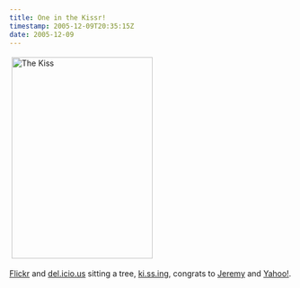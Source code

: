```yaml
---
title: One in the Kissr!
timestamp: 2005-12-09T20:35:15Z
date: 2005-12-09
---
```


<img src="http://blog.whatfettle.com/200512092231.jpg" height="358" width="251" border="0" hspace="4" vspace="4" alt="The Kiss" />
<p>
<a href="http://www.flickr.com">Flickr</a> 
and <a href="http://del.icio.us">del.icio.us</a> sitting a tree, <a href="http://www.ysearchblog.com/archives/000223.html">ki.ss.ing</a>, congrats to <a href="http://jeremy.zawodny.com/blog/archives/005849.html">Jeremy</a> and <a href="http://www.yahoo.com">Yahoo!</a>.</p>
